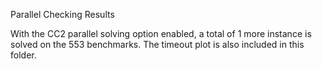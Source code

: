 Parallel Checking Results

With the CC2 parallel solving option enabled, a total of 1 more instance is solved on the 553 benchmarks.
The timeout plot is also included in this folder.
